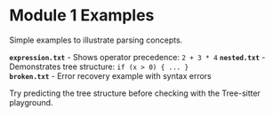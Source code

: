 # Module 1 Examples

Simple examples to illustrate parsing concepts.

**`expression.txt`** - Shows operator precedence: `2 + 3 * 4`
**`nested.txt`** - Demonstrates tree structure: `if (x > 0) { ... }`  
**`broken.txt`** - Error recovery example with syntax errors

Try predicting the tree structure before checking with the Tree-sitter playground.